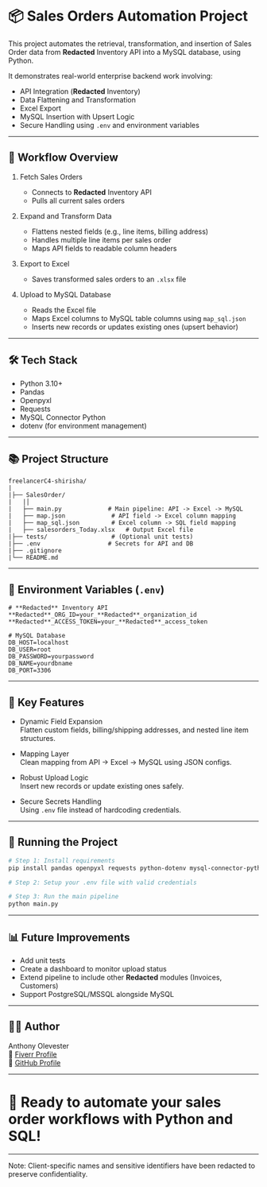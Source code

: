 # 📦 Sales Orders Automation Project

This project automates the retrieval, transformation, and insertion of Sales Order data from **Redacted** Inventory API into a MySQL database, using Python.

It demonstrates real-world enterprise backend work involving:
- API Integration (**Redacted** Inventory)
- Data Flattening and Transformation
- Excel Export
- MySQL Insertion with Upsert Logic
- Secure Handling using `.env` and environment variables

---

## 🚀 Workflow Overview

1. Fetch Sales Orders  
   - Connects to **Redacted** Inventory API
   - Pulls all current sales orders

2. Expand and Transform Data  
   - Flattens nested fields (e.g., line items, billing address)
   - Handles multiple line items per sales order
   - Maps API fields to readable column headers

3. Export to Excel  
   - Saves transformed sales orders to an `.xlsx` file

4. Upload to MySQL Database  
   - Reads the Excel file
   - Maps Excel columns to MySQL table columns using `map_sql.json`
   - Inserts new records or updates existing ones (upsert behavior)

---

## 🛠 Tech Stack

- Python 3.10+
- Pandas
- Openpyxl
- Requests
- MySQL Connector Python
- dotenv (for environment management)

---

## 📚 Project Structure

```
freelancerC4-shirisha/
|
|├── SalesOrder/
|   |│
|   ├── main.py             # Main pipeline: API -> Excel -> MySQL
|   ├── map.json             # API field -> Excel column mapping
|   ├── map_sql.json         # Excel column -> SQL field mapping
|   ├── salesorders_Today.xlsx   # Output Excel file
|├── tests/                  # (Optional unit tests)
|├── .env                   # Secrets for API and DB
|├── .gitignore
|└── README.md
```

---

## 🔑 Environment Variables (`.env`)

```dotenv
# **Redacted** Inventory API
**Redacted**_ORG_ID=your_**Redacted**_organization_id
**Redacted**_ACCESS_TOKEN=your_**Redacted**_access_token

# MySQL Database
DB_HOST=localhost
DB_USER=root
DB_PASSWORD=yourpassword
DB_NAME=yourdbname
DB_PORT=3306
```

---

## 🧬 Key Features

- Dynamic Field Expansion  
  Flatten custom fields, billing/shipping addresses, and nested line item structures.

- Mapping Layer  
  Clean mapping from API -> Excel -> MySQL using JSON configs.

- Robust Upload Logic  
  Insert new records or update existing ones safely.

- Secure Secrets Handling  
  Using `.env` file instead of hardcoding credentials.

---

## 🏃 Running the Project

```bash
# Step 1: Install requirements
pip install pandas openpyxl requests python-dotenv mysql-connector-python

# Step 2: Setup your .env file with valid credentials

# Step 3: Run the main pipeline
python main.py
```

---

## 📊 Future Improvements

- Add unit tests
- Create a dashboard to monitor upload status
- Extend pipeline to include other **Redacted** modules (Invoices, Customers)
- Support PostgreSQL/MSSQL alongside MySQL

---

## 👨‍💻 Author

Anthony Olevester  
🔗 [Fiverr Profile](https://www.fiverr.com/olevester)  
🔗 [GitHub Profile](https://github.com/ANTHONY-OLEVESTER)

---

# 🚀 Ready to automate your sales order workflows with Python and SQL!

---

Note: Client-specific names and sensitive identifiers have been redacted to preserve confidentiality.